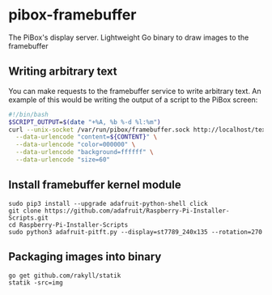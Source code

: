 # pibox-framebuffer
The PiBox's display server. Lightweight Go binary to draw images to the framebuffer

## Writing arbitrary text

You can make requests to the framebuffer service to write arbitrary text. An example of this would be writing the output of a script to the PiBox screen:

```bash
#!/bin/bash
$SCRIPT_OUTPUT=$(date "+%A, %b %-d %l:%m")
curl --unix-socket /var/run/pibox/framebuffer.sock http://localhost/text \
  --data-urlencode "content=${CONTENT}" \
  --data-urlencode "color=000000" \
  --data-urlencode "background=ffffff" \
  --data-urlencode "size=60"
```

## Install framebuffer kernel module
    sudo pip3 install --upgrade adafruit-python-shell click
    git clone https://github.com/adafruit/Raspberry-Pi-Installer-Scripts.git
    cd Raspberry-Pi-Installer-Scripts
    sudo python3 adafruit-pitft.py --display=st7789_240x135 --rotation=270

## Packaging images into binary
    
    go get github.com/rakyll/statik
    statik -src=img
